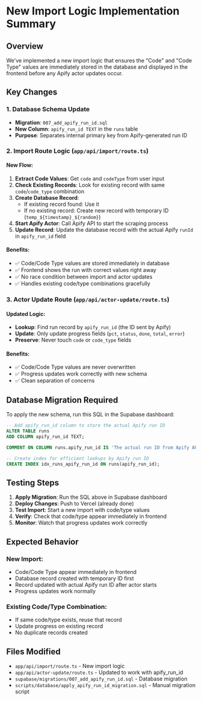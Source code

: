 # New Import Logic Implementation Summary

## Overview
We've implemented a new import logic that ensures the "Code" and "Code Type" values are immediately stored in the database and displayed in the frontend before any Apify actor updates occur.

## Key Changes

### 1. Database Schema Update
- **Migration**: `007_add_apify_run_id.sql`
- **New Column**: `apify_run_id TEXT` in the `runs` table
- **Purpose**: Separates internal primary key from Apify-generated run ID

### 2. Import Route Logic (`app/api/import/route.ts`)

#### New Flow:
1. **Extract Code Values**: Get `code` and `codeType` from user input
2. **Check Existing Records**: Look for existing record with same `code`/`code_type` combination
3. **Create Database Record**:
   - If existing record found: Use it
   - If no existing record: Create new record with temporary ID (`temp_${timestamp}_${random}`)
4. **Start Apify Actor**: Call Apify API to start the scraping process
5. **Update Record**: Update the database record with the actual Apify `runId` in `apify_run_id` field

#### Benefits:
- ✅ Code/Code Type values are stored immediately in database
- ✅ Frontend shows the run with correct values right away
- ✅ No race condition between import and actor updates
- ✅ Handles existing code/type combinations gracefully

### 3. Actor Update Route (`app/api/actor-update/route.ts`)

#### Updated Logic:
- **Lookup**: Find run record by `apify_run_id` (the ID sent by Apify)
- **Update**: Only update progress fields (`pct`, `status`, `done`, `total`, `error`)
- **Preserve**: Never touch `code` or `code_type` fields

#### Benefits:
- ✅ Code/Code Type values are never overwritten
- ✅ Progress updates work correctly with new schema
- ✅ Clean separation of concerns

## Database Migration Required

To apply the new schema, run this SQL in the Supabase dashboard:

```sql
-- Add apify_run_id column to store the actual Apify run ID
ALTER TABLE runs
ADD COLUMN apify_run_id TEXT;

COMMENT ON COLUMN runs.apify_run_id IS 'The actual run ID from Apify API, separate from the internal primary key';

-- Create index for efficient lookups by Apify run ID
CREATE INDEX idx_runs_apify_run_id ON runs(apify_run_id);
```

## Testing Steps

1. **Apply Migration**: Run the SQL above in Supabase dashboard
2. **Deploy Changes**: Push to Vercel (already done)
3. **Test Import**: Start a new import with code/type values
4. **Verify**: Check that code/type appear immediately in frontend
5. **Monitor**: Watch that progress updates work correctly

## Expected Behavior

### New Import:
- Code/Code Type appear immediately in frontend
- Database record created with temporary ID first
- Record updated with actual Apify run ID after actor starts
- Progress updates work normally

### Existing Code/Type Combination:
- If same code/type exists, reuse that record
- Update progress on existing record
- No duplicate records created

## Files Modified

- `app/api/import/route.ts` - New import logic
- `app/api/actor-update/route.ts` - Updated to work with apify_run_id
- `supabase/migrations/007_add_apify_run_id.sql` - Database migration
- `scripts/database/apply_apify_run_id_migration.sql` - Manual migration script
